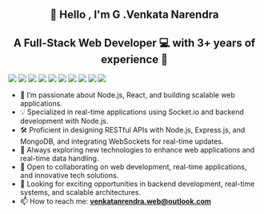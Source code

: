 <h2 align="center">
    👋  Hello , I'm  G .Venkata Narendra
  </h2> 
  <h2 align="center">
    A Full-Stack Web Developer 💻 with 3+ years of experience 💼
   </h2> 
 
  <span>
    <img src="https://img.shields.io/badge/javascript-%23323330.svg?style=for-the-badge&logo=javascript&logoColor=%23F7DF1E">
    <img src="https://img.shields.io/badge/react-%2320232a.svg?style=for-the-badge&logo=react&logoColor=%2361DAFB">
    <img src="https://img.shields.io/badge/Context--Api-000000?style=for-the-badge&logo=react">
    <img src="https://img.shields.io/badge/redux-%23593d88.svg?style=for-the-badge&logo=redux&logoColor=white" >
    <img src="https://img.shields.io/badge/node.js-6DA55F?style=for-the-badge&logo=node.js&logoColor=white">
    <img src="https://img.shields.io/badge/express.js-%23404d59.svg?style=for-the-badge&logo=express&logoColor=%2361DAFB">
    <img src="https://img.shields.io/badge/MongoDB-%234ea94b.svg?style=for-the-badge&logo=mongodb&logoColor=white">
    <img src="https://img.shields.io/badge/Socket.io-black?style=for-the-badge&logo=socket.io&badgeColor=010101">
    <img src="https://img.shields.io/badge/Amazon%20S3-FF9900?style=for-the-badge&logo=amazons3&logoColor=white">
    <img src="https://img.shields.io/badge/redis-%23DD0031.svg?style=for-the-badge&logo=redis&logoColor=white">
      
  </span>

  
 <ul align=”center”>
      <li>👀 I’m passionate about Node.js, React, and building scalable web applications.</li>
      <li>💡 Specialized in real-time applications using Socket.io and backend development with Node.js.</li>
      <li>🛠️ Proficient in designing RESTful APIs with Node.js, Express.js, and MongoDB, and integrating WebSockets for real-time updates.</li>
      <li>🎯 Always exploring new technologies to enhance web applications and real-time data handling.</li>
      <li>🚀 Open to collaborating on web development, real-time applications, and innovative tech solutions.</li>
      <li>💼 Looking for exciting opportunities in backend development, real-time systems, and scalable architectures.</li>
      <li>📫 How to reach me: <a href='venkatanrendra.web@outlook.com' styles='text-decoration: none'><b>venkatanrendra.web@outlook.com</b></a></li>
 <ul>

<!---
GVenkat-136/GVenkat-136 is a ✨ special ✨ repository because its `README.md` (this file) appears on your GitHub profile.
You can click the Preview link to take a look at your changes.
--->

